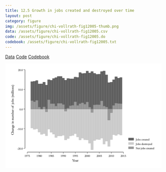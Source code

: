 ```yaml
---
title: 12.5 Growth in jobs created and destroyed over time
layout: post
category: figure
img: /assets/figure/chi-vollrath-fig12005-thumb.png
data: /assets/figure/chi-vollrath-fig12005.csv
code: /assets/figure/chi-vollrath-fig12005.do
codebook: /assets/figure/chi-vollrath-fig12005.txt
---
```


[Data](/assets/figure/chi-vollrath-fig12005.csv) [Code](/assets/figure/chi-vollrath-fig12005.do) [Codebook](/assets/figure/chi-vollrath-fig12005.txt)

![12.5 Growth in jobs created and destroyed over time](/assets/figure/chi-vollrath-fig12005.png)
